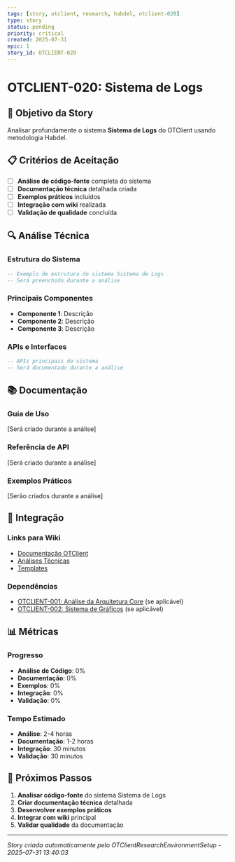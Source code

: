```yaml
---
tags: [story, otclient, research, habdel, otclient-020]
type: story
status: pending
priority: critical
created: 2025-07-31
epic: 1
story_id: OTCLIENT-020
---
```


# OTCLIENT-020: Sistema de Logs

## 🎯 **Objetivo da Story**

Analisar profundamente o sistema **Sistema de Logs** do OTClient usando metodologia Habdel.

## 📋 **Critérios de Aceitação**

- [ ] **Análise de código-fonte** completa do sistema
- [ ] **Documentação técnica** detalhada criada
- [ ] **Exemplos práticos** incluídos
- [ ] **Integração com wiki** realizada
- [ ] **Validação de qualidade** concluída

## 🔍 **Análise Técnica**

### **Estrutura do Sistema**
```lua
-- Exemplo de estrutura do sistema Sistema de Logs
-- Será preenchido durante a análise
```

### **Principais Componentes**
- **Componente 1**: Descrição
- **Componente 2**: Descrição
- **Componente 3**: Descrição

### **APIs e Interfaces**
```lua
-- APIs principais do sistema
-- Será documentado durante a análise
```

## 📚 **Documentação**

### **Guia de Uso**
[Será criado durante a análise]

### **Referência de API**
[Será criado durante a análise]

### **Exemplos Práticos**
[Serão criados durante a análise]

## 🔗 **Integração**

### **Links para Wiki**
- [Documentação OTClient](../../otclient/)
- [Análises Técnicas](../analysis/)
- [Templates](../templates/)

### **Dependências**
- [OTCLIENT-001: Análise da Arquitetura Core](./OTCLIENT-001.md) (se aplicável)
- [OTCLIENT-002: Sistema de Gráficos](./OTCLIENT-002.md) (se aplicável)

## 📊 **Métricas**

### **Progresso**
- **Análise de Código**: 0%
- **Documentação**: 0%
- **Exemplos**: 0%
- **Integração**: 0%
- **Validação**: 0%

### **Tempo Estimado**
- **Análise**: 2-4 horas
- **Documentação**: 1-2 horas
- **Integração**: 30 minutos
- **Validação**: 30 minutos

## 🚀 **Próximos Passos**

1. **Analisar código-fonte** do sistema Sistema de Logs
2. **Criar documentação técnica** detalhada
3. **Desenvolver exemplos práticos**
4. **Integrar com wiki** principal
5. **Validar qualidade** da documentação

---
*Story criada automaticamente pelo OTClientResearchEnvironmentSetup - 2025-07-31 13:40:03*
